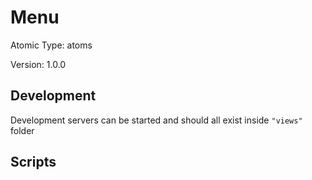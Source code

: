 # Menu

Atomic Type: atoms

Version: 1.0.0

## Development

Development servers can be started and should all exist inside `"views"` folder

## Scripts
